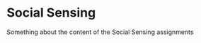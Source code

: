 Social Sensing
=======================

Something about the content of the Social Sensing assignments
